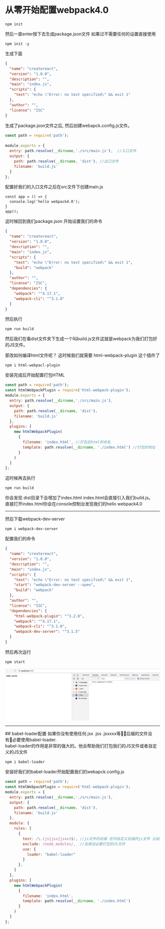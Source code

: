# 从零开始配置webpack4.0
```dash
npm init
```
然后一直enter按下去生成package.json文件
如果过不需要任何的设置直接使用
```
npm init -y
```
生成下面
```json
{
  "name": "createreact",
  "version": "1.0.0",
  "description": "",
  "main": "index.js",
  "scripts": {
    "test": "echo \"Error: no test specified\" && exit 1"
  },
  "author": "",
  "license": "ISC"
}
```

生成了package.json文件之后, 然后创建webapck.config.js文件。

```js
const path = require('path');

module.exports = {
  entry: path.resolve(__dirname,'./src/main.js'),  //入口文件
  output: {
    path: path.resolve(__dirname, 'dist'), //出口文件
    filename: 'build.js'
  }
};

```
配置好我们的入口文件之后在src文件下创建main.js

```
const app = () => {
  console.log('hello webpack4.0');
}
app();
```
这时候回到我们package.json 开始设置我们的命令

```json
{
  "name": "createreact",
  "version": "1.0.0",
  "description": "",
  "main": "index.js",
  "scripts": {
    "test": "echo \"Error: no test specified\" && exit 1",
    "build": "webpack"
  },
  "author": "",
  "license": "ISC",
  "dependencies": {
    "webpack": "^4.17.1",
    "webpack-cli": "^3.1.0"
  }
}

```
然后执行
```
npm run build
```
然后我们在看dist文件夹下生成一个叫build.js文件这就是webpack为我们打包好的JS文件。

那改如何编译html文件呢？
这时候我们就需要 html-webpack-plugin 这个插件了

```
npm i html-webpacl-plugin
```
安装完成后开始配置打包HTML

```js
const path = require('path');
const htmlWebpackPlugin = require('html-webpack-plugin');
module.exports = {
  entry: path.resolve(__dirname,'./src/main.js'),
  output: {
    path: path.resolve(__dirname, 'dist'),
    filename: 'build.js'
  },
  plugins: [
    new htmlWebpackPlugin(
      {
        filename: 'index.html', //打包后html的命名
        template: path.resolve(__dirname, './index.html') //打包的地址
      }
    )
  ]
};

```
这时候再去执行 
```
npm run build 
```
你会发现 dist目录下会增加了index.html
index.html会直接引入我们build.js。<br>
直接打开index.html你会在console控制台发现我们的hello webpack4.0<br>

<hr>
然后下载webpack-dev-server

```
npm i webpack-dev-server
```
配置我们的命令

```json
{
  "name": "createreact",
  "version": "1.0.0",
  "description": "",
  "main": "index.js",
  "scripts": {
    "test": "echo \"Error: no test specified\" && exit 1",
    "start": "webpack-dev-server --open", 
    "build": "webpack"
  },
  "author": "",
  "license": "ISC",
  "dependencies": {
    "html-webpack-plugin": "^3.2.0",
    "webpack": "^4.17.1",
    "webpack-cli": "^3.1.0",
    "webpack-dev-server": "^3.1.5"
  }
}
```

然后再次运行

```
npm start
```
![avatar](./assess/img/WechatIMG4180.jpeg)
<hr>
## babel-loader配置
如果你没有使用任何.jsx .jss .jsxxxx等后缀的文件没有必要使用babel-loader.<br>
babel-loader的作用是非常的强大的。他会帮助我们打包我们的JS文件或者自定义的JS文件

```
npm i babel-loader
```
安装好我们的babel-loader开始配置我们的webapck.config.js

``` js
const path = require('path');
const htmlWebpackPlugin = require('html-webpack-plugin');
module.exports = {
  entry: path.resolve(__dirname,'./src/main.js'),
  output: {
    path: path.resolve(__dirname, 'dist'),
    filename: 'build.js'
  },
  module: {
    rules: [
      {
        test: /\.(js|jsx|jsxx)$/, //js文件的后缀 任何自定义后缀的js文件 比如自定义一个jsxx 大家可以可以将app.js 修改成app.jsxx格式试试
        exclude: /node_modules/,  //去掉没必要打包的JS文件
        use: {
          loader: "babel-loader"
        }
      },
    ]
  },
  plugins: [
    new htmlWebpackPlugin(
      {
        filename: 'index.html',
        template: path.resolve(__dirname, './index.html')
      }
    )
  ]
};

```